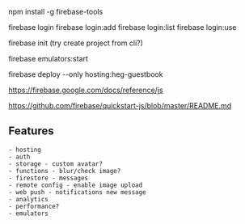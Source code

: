 
npm install -g firebase-tools

firebase login
firebase login:add
firebase login:list
firebase login:use

firebase init (try create project from cli?)

firebase emulators:start

firebase deploy --only hosting:heg-guestbook

https://firebase.google.com/docs/reference/js

https://github.com/firebase/quickstart-js/blob/master/README.md


## Features
    - hosting
    - auth
    - storage - custom avatar?
    - functions - blur/check image?
    - firestore - messages
    - remote config - enable image upload
    - web push - notifications new message
    - analytics
    - performance?
    - emulators


